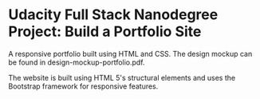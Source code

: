 # Udacity Full Stack Nanodegree Project: Build a Portfolio Site

A responsive portfolio built using HTML and CSS. The design mockup can be found in design-mockup-portfolio.pdf.

The website is built using HTML 5's structural elements and uses the Bootstrap framework for responsive features.